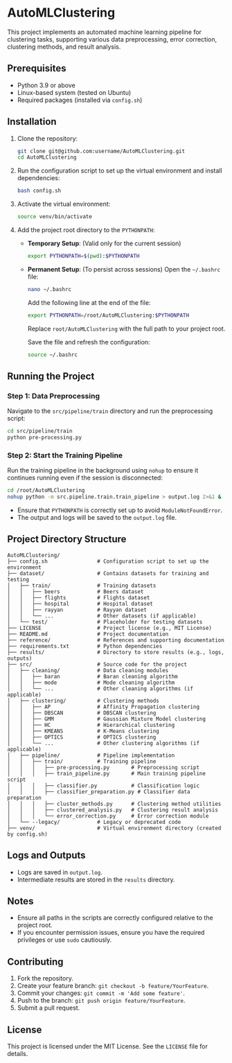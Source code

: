 # AutoMLClustering

This project implements an automated machine learning pipeline for clustering tasks, supporting various data preprocessing, error correction, clustering methods, and result analysis.

## Prerequisites

- Python 3.9 or above
- Linux-based system (tested on Ubuntu)
- Required packages (installed via `config.sh`)

## Installation

1. Clone the repository:

   ```bash
   git clone git@github.com:username/AutoMLClustering.git
   cd AutoMLClustering
   ```

2. Run the configuration script to set up the virtual environment and install dependencies:

   ```bash
   bash config.sh
   ```

3. Activate the virtual environment:

   ```bash
   source venv/bin/activate
   ```

4. Add the project root directory to the `PYTHONPATH`:

   - **Temporary Setup**: (Valid only for the current session)
     ```bash
     export PYTHONPATH=$(pwd):$PYTHONPATH
     ```
   - **Permanent Setup**: (To persist across sessions)
     Open the `~/.bashrc` file:
     ```bash
     nano ~/.bashrc
     ```
     Add the following line at the end of the file:
     ```bash
     export PYTHONPATH=/root/AutoMLClustering:$PYTHONPATH
     ```
     Replace `root/AutoMLClustering` with the full path to your project root.

     Save the file and refresh the configuration:
     ```bash
     source ~/.bashrc
     ```

## Running the Project

### Step 1: Data Preprocessing
Navigate to the `src/pipeline/train` directory and run the preprocessing script:

```bash
cd src/pipeline/train
python pre-processing.py
```

### Step 2: Start the Training Pipeline
Run the training pipeline in the background using `nohup` to ensure it continues running even if the session is disconnected:

```bash
cd /root/AutoMLClustering
nohup python -m src.pipeline.train.train_pipeline > output.log 2>&1 &
```

- Ensure that `PYTHONPATH` is correctly set up to avoid `ModuleNotFoundError`.
- The output and logs will be saved to the `output.log` file.

## Project Directory Structure
```plaintext
AutoMLClustering/
├── config.sh                # Configuration script to set up the environment
├── dataset/                 # Contains datasets for training and testing
│   ├── train/               # Training datasets
│   │   ├── beers            # Beers dataset
│   │   ├── flights          # Flights dataset
│   │   ├── hospital         # Hospital dataset
│   │   ├── rayyan           # Rayyan dataset
│   │   └── ...              # Other datasets (if applicable)
│   └── test/                # Placeholder for testing datasets
├── LICENSE                  # Project license (e.g., MIT License)
├── README.md                # Project documentation
├── reference/               # References and supporting documentation
├── requirements.txt         # Python dependencies
├── results/                 # Directory to store results (e.g., logs, outputs)
├── src/                     # Source code for the project
│   ├── cleaning/            # Data cleaning modules
│   │   ├── baran            # Baran cleaning algorithm
│   │   ├── mode             # Mode cleaning algorithm
│   │   └── ...              # Other cleaning algorithms (if applicable)
│   ├── clustering/          # Clustering methods
│   │   ├── AP               # Affinity Propagation clustering
│   │   ├── DBSCAN           # DBSCAN clustering
│   │   ├── GMM              # Gaussian Mixture Model clustering
│   │   ├── HC               # Hierarchical clustering
│   │   ├── KMEANS           # K-Means clustering
│   │   ├── OPTICS           # OPTICS clustering
│   │   └── ...              # Other clustering algorithms (if applicable)
│   ├── pipeline/            # Pipeline implementation
│   │   ├── train/           # Training pipeline
│   │   │   ├── pre-processing.py       # Preprocessing script
│   │   │   ├── train_pipeline.py       # Main training pipeline script
│   │   │   ├── classifier.py           # Classification logic
│   │   │   ├── classifier_preparation.py # Classifier data preparation
│   │   │   ├── cluster_methods.py      # Clustering method utilities
│   │   │   ├── clustered_analysis.py   # Clustering result analysis
│   │   │   └── error_correction.py     # Error correction module
│   └── --legacy/            # Legacy or deprecated code
├── venv/                    # Virtual environment directory (created by config.sh)
```

## Logs and Outputs

- Logs are saved in `output.log`.
- Intermediate results are stored in the `results` directory.

## Notes

- Ensure all paths in the scripts are correctly configured relative to the project root.
- If you encounter permission issues, ensure you have the required privileges or use `sudo` cautiously.

## Contributing

1. Fork the repository.
2. Create your feature branch: `git checkout -b feature/YourFeature`.
3. Commit your changes: `git commit -m 'Add some feature'`.
4. Push to the branch: `git push origin feature/YourFeature`.
5. Submit a pull request.

## License

This project is licensed under the MIT License. See the `LICENSE` file for details.

